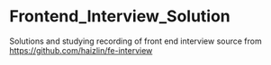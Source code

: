 # Frontend_Interview_Solution
Solutions and studying recording of front end interview source from https://github.com/haizlin/fe-interview

